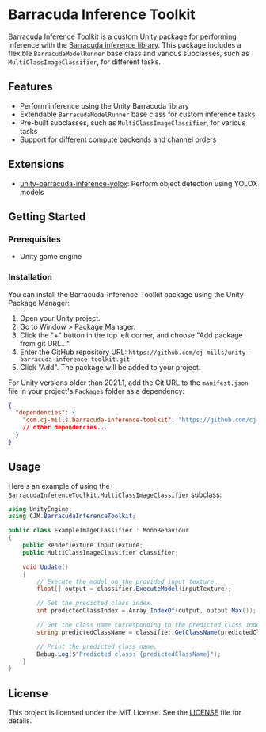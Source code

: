 # Barracuda Inference Toolkit

Barracuda Inference Toolkit is a custom Unity package for performing inference with the [Barracuda inference library](https://docs.unity3d.com/Packages/com.unity.barracuda@3.0/manual/index.html). This package includes a flexible `BarracudaModelRunner` base class and various subclasses, such as `MultiClassImageClassifier`, for different tasks.



## Features

- Perform inference using the Unity Barracuda library
- Extendable `BarracudaModelRunner` base class for custom inference tasks
- Pre-built subclasses, such as `MultiClassImageClassifier`, for various tasks
- Support for different compute backends and channel orders



## Extensions

* [unity-barracuda-inference-yolox](https://github.com/cj-mills/unity-barracuda-inference-yolox): Perform object detection using YOLOX models



## Getting Started

### Prerequisites

- Unity game engine

### Installation

You can install the Barracuda-Inference-Toolkit package using the Unity Package Manager:

1. Open your Unity project.
2. Go to Window > Package Manager.
3. Click the "+" button in the top left corner, and choose "Add package from git URL..."
4. Enter the GitHub repository URL: `https://github.com/cj-mills/unity-barracuda-inference-toolkit.git`
5. Click "Add". The package will be added to your project.

For Unity versions older than 2021.1, add the Git URL to the `manifest.json` file in your project's `Packages` folder as a dependency:

```json
{
  "dependencies": {
    "com.cj-mills.barracuda-inference-toolkit": "https://github.com/cj-mills/unity-barracuda-inference-toolkit.git",
    // other dependencies...
  }
}
```



## Usage

Here's an example of using the `BarracudaInferenceToolkit.MultiClassImageClassifier` subclass:

```c#
using UnityEngine;
using CJM.BarracudaInferenceToolkit;

public class ExampleImageClassifier : MonoBehaviour
{
    public RenderTexture inputTexture;
    public MultiClassImageClassifier classifier;

    void Update()
    {
        // Execute the model on the provided input texture.
        float[] output = classifier.ExecuteModel(inputTexture);

        // Get the predicted class index.
        int predictedClassIndex = Array.IndexOf(output, output.Max());

        // Get the class name corresponding to the predicted class index.
        string predictedClassName = classifier.GetClassName(predictedClassIndex);

        // Print the predicted class name.
        Debug.Log($"Predicted class: {predictedClassName}");
    }
}
```



## License

This project is licensed under the MIT License. See the [LICENSE](Documentation~/LICENSE) file for details.
